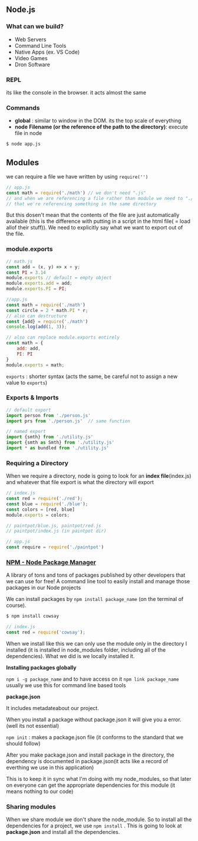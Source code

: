 ## Node.js

### What can we build?

- Web Servers
- Command Line Tools
- Native Apps (ex. VS Code)
- Video Games
- Dron Software

### REPL

its like the console in the browser. it acts almost the same

### Commands

- **global** : similar to window in the DOM. its the top scale of everything
- **node** **Filename (or the reference of the path to the directory)**: execute file in node

```bash
$ node app.js
```

## Modules

we can require a file we have written by using `require('')`

```jsx
// app.js
const math = require('./math') // we don't need ".js"
// and when we are referencing a file rather than module we need to "./" to make it clear
// that we're referencing something in the same directory
```

But this dosen't mean that the contents of the file are just automatically available (this is the difference with putting in a script in the html file( = load allof their stuff)). We need to explicitly say what we want to export out of the file.

### module.exports

```jsx
// math.js
const add = (x, y) => x + y;
const PI = 3.14
module.exports // default = empty object
module.exports.add = add;
module.exports.PI = PI;
```

```jsx
//app.js
const math = require('./math')
const circle = 2 * math.PI * r;
// also can destructure
const {add} = require('./math')
console.log(add(1, 3));
```

```jsx
// also can replace module.exports entirely
const math = {
	add: add,
	PI: PI
}
module.exports = math;
```

`exports` : shorter syntax (acts the same, be careful not to assign a new value to `exports`)

### Exports & Imports

```jsx
// default export
import person from './person.js'
import prs from './person.js'  // same function

// named export
import {smth} from './utility.js'
import {smth as Smth} from './utility.js'
import * as bundled from './utility.js'
```

### Requiring a Directory

When we require a directory, node is going to look for an **index file**(index.js) and whatever that file export is what the directory will export

```jsx
// index.js
const red = require('./red');
const blue = require('./blue');
const colors = [red, blue]
module.exports = colors;
```

```jsx
// paintpot/blue.js, paintpot/red.js
// paintpot/index.js (in paintpot dir)

// app.js
const require = require('./paintpot')
```

### [NPM - Node Package Manager](https://www.npmjs.com/)

A library of tons and tons of  packages published by other developers that we can use for free!
A command line tool to easily install and manage those packages in our Node projects

We can install packages by `npm install package_name` (on the terminal of course). 

```bash
$ npm install cowsay
```

```jsx
// index.js
const red = require('cowsay');
```

When we install like this we can only use the module only in the directory I installed (it is installed in node_modules folder, including all of the dependencies). What we did is we locally installed it.

**Installing packages globally**

`npm i -g package_name` and to have access on it `npm link package_name`
usually we use this for command line based tools

**package.json**

It includes metadateabout our project. 

When you install a package without package.json it will give you a error. (well its not essential) 

`npm init` : makes a package.json file (it conforms to the standard that we should follow)

After you make package.json and install package in the directory, the dependency is documented in package.json(it acts like a record of everthing we use in  this application)

This is to keep it in sync what I'm doing with my node_modules, so that later on everyone can
get the appropriate dependencies for this module (it means nothing to our code)

### Sharing modules

When we share module we don't share the node_module. So to install all the dependencies for a project, we use `npm install` . This is going to look at **package.json** and install all the dependencies.